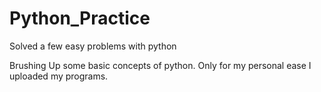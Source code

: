 # Python_Practice
Solved a few easy problems with python 


Brushing Up some basic concepts of python. 
Only for my personal ease I uploaded my programs. 
